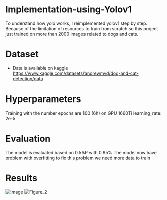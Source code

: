 # Implementation-using-Yolov1
To understand how yolo works, I reimplemented yolov1 step by step.
Because of the limitation of resources to train from scratch so this project just trained on more than 2000 images related to dogs and cats.
# Dataset
- Data is available on kaggle https://www.kaggle.com/datasets/andrewmvd/dog-and-cat-detection/data
# Hyperparameters
Training with the number epochs are 100 (6h) on GPU 1660Ti
learning_rate: 2e-5

# Evaluation 
The model is evaluated based on 0.5AP with 0.95% 
The model now have problem with overfitting to fix this problem we need more data to train
# Results
![image](https://github.com/bi-nguyen/Implementation-using-Yolov1/assets/106424285/b1ecb804-1b5a-42ff-aa83-e72422fefd56)
![Figure_2](https://github.com/bi-nguyen/Implementation-using-Yolov1/assets/106424285/95654e7a-3238-47cf-9424-12d2309226fa)



